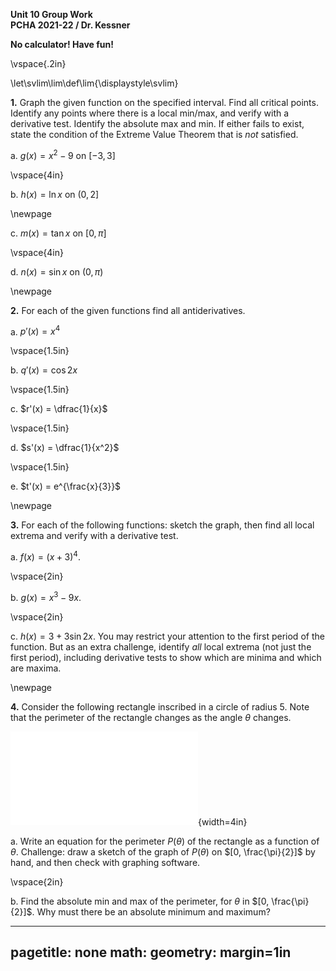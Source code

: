 __Unit 10 Group Work__  
__PCHA 2021-22 / Dr. Kessner__  

__No calculator!  Have fun!__

\vspace{.2in}

\let\svlim\lim\def\lim{\displaystyle\svlim}


__1.__   Graph the given function on the specified interval.  Find all critical
points.  Identify any points where there is a local min/max, and verify with a
derivative test.  Identify the absolute max and min.  If either fails to exist,
state the condition of the Extreme Value Theorem that is _not_ satisfied.  

a. $g(x) = x^2-9$ on $[-3,3]$

\vspace{4in}

b. $h(x) = \ln x$ on $(0,2]$

\newpage

c. $m(x) = \tan x$ on $[0, \pi]$

\vspace{4in}

d. $n(x) = \sin x$ on $(0, \pi)$

\newpage

__2.__  For each of the given functions find all antiderivatives.

a. $p'(x) = x^4$

\vspace{1.5in}

b. $q'(x) = \cos 2x$

\vspace{1.5in}

c. $r'(x) = \dfrac{1}{x}$

\vspace{1.5in}

d. $s'(x) = \dfrac{1}{x^2}$

\vspace{1.5in}

e. $t'(x) = e^{\frac{x}{3}}$

\newpage

__3.__ For each of the following functions: sketch the graph, then find all
local extrema and verify with a derivative test.

a. $f(x) = (x+3)^4$.

\vspace{2in}

b. $g(x) = x^3-9x$.

\vspace{2in}

c. $h(x) = 3 + 3 \sin 2x$.  You may restrict your attention to the first period
of the function.  But as an extra challenge, identify _all_ local extrema (not
just the first period), including derivative tests to show which are minima and
which are maxima.


\newpage

__4.__  Consider the following rectangle inscribed in a circle of radius 5.
Note that the perimeter of the rectangle changes as the angle $\theta$ changes.

![](inscribed_rectangle.pdf){width=4in}

a. Write an equation for the perimeter $P(\theta)$ of the rectangle as a
function of $\theta$.  Challenge: draw a sketch of the graph of $P(\theta)$ on
$[0, \frac{\pi}{2}]$ by hand, and then check with graphing software.

\vspace{2in}

b. Find the absolute min and max of the perimeter, for $\theta$ in $[0,
\frac{\pi}{2}]$.  Why must there be an absolute minimum and maximum?


---
pagetitle: none
math: <script src="https://cdnjs.cloudflare.com/ajax/libs/mathjax/2.7.1/MathJax.js?config=TeX-AMS_CHTML-full" type="text/javascript"></script>
geometry: margin=1in
---



